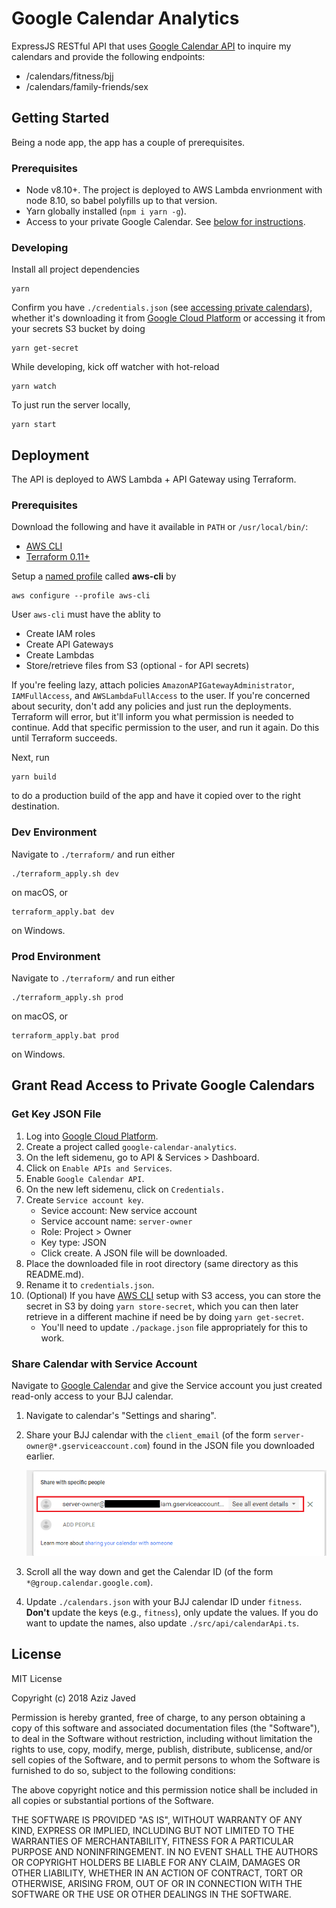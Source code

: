 # Google Calendar Analytics
ExpressJS RESTful API that uses [Google Calendar API](https://developers.google.com/calendar/) to inquire my calendars and provide the following endpoints:

* /calendars/fitness/bjj
* /calendars/family-friends/sex

## Getting Started
Being a node app, the app has a couple of prerequisites.

### Prerequisites
* Node v8.10+. The project is deployed to AWS Lambda envrionment with node 8.10, so babel polyfills up to that version. 
* Yarn globally installed (`npm i yarn -g`).
* Access to your private Google Calendar. See [below for instructions](#grant-read-access-to-private-google-calendars).

### Developing
Install all project dependencies
```
yarn
```
Confirm you have `./credentials.json` (see [accessing private calendars](#grant-read-access-to-private-google-calendars)), whether it's downloading it from [Google Cloud Platform](https://console.cloud.google.com) or accessing it from your secrets S3 bucket by doing 
```
yarn get-secret
```

While developing, kick off watcher with hot-reload
```
yarn watch
```

To just run the server locally, 
```
yarn start
```
## Deployment
The API is deployed to AWS Lambda + API Gateway using Terraform.

### Prerequisites
Download the following and have it available in `PATH` or `/usr/local/bin/`:
* [AWS CLI](https://docs.aws.amazon.com/cli/latest/userguide/installing.html)
* [Terraform 0.11+](https://www.terraform.io/)

Setup a [named profile](https://docs.aws.amazon.com/cli/latest/userguide/cli-multiple-profiles.html) called **aws-cli** by
```
aws configure --profile aws-cli
```
User `aws-cli` must have the ablity to
* Create IAM roles
* Create API Gateways
* Create Lambdas
* Store/retrieve files from S3 (optional - for API secrets)

If you're feeling lazy, attach policies `AmazonAPIGatewayAdministrator`, `IAMFullAccess`, and `AWSLambdaFullAccess` to the user. If you're concerned about security, don't add any policies and just run the deployments. Terraform will error, but it'll inform you what permission is needed to continue. Add that specific permission to the user, and run it again. Do this until Terraform succeeds.

Next, run
```
yarn build
```
to do a production build of the app and have it copied over to the right destination.

### Dev Environment
Navigate to `./terraform/` and run either
```
./terraform_apply.sh dev
```
on macOS, or
```
terraform_apply.bat dev
```
on Windows.

### Prod Environment
Navigate to `./terraform/` and run either
```
./terraform_apply.sh prod
```
on macOS, or
```
terraform_apply.bat prod
```
on Windows.

## Grant Read Access to Private Google Calendars
### Get Key JSON File
1. Log into [Google Cloud Platform](https://console.cloud.google.com).
2. Create a project called `google-calendar-analytics`.
3. On the left sidemenu, go to API & Services > Dashboard.
4. Click on `Enable APIs and Services`.
5. Enable `Google Calendar API`.
6. On the new left sidemenu, click on `Credentials.`
7. Create `Service account key`.
    - Sevice account: New service account
    - Service account name: `server-owner`
    - Role: Project > Owner
    - Key type: JSON
    - Click create. A JSON file will be downloaded.
8. Place the downloaded file in root directory (same directory as this README.md).
9. Rename it to `credentials.json`.
10. (Optional) If you have [AWS CLI](https://docs.aws.amazon.com/cli/latest/userguide/installing.html) setup with S3 access, you can store the secret in S3 by doing `yarn store-secret`, which you can then later retrieve in a different machine if need be by doing `yarn get-secret`.
    - You'll need to update `./package.json` file appropriately for this to work.

### Share Calendar with Service Account
Navigate to [Google Calendar](https://calendar.google.com) and give the Service account you just created read-only access to your BJJ calendar.
1. Navigate to calendar's "Settings and sharing".
2. Share your BJJ calendar with the `client_email` (of the form `server-owner@*.gserviceaccount.com`) found in the JSON file you downloaded earlier.

    ![Example of calendar share](./docs/calendar-share.png)

3. Scroll all the way down and get the Calendar ID (of the form `*@group.calendar.google.com`).
4. Update `./calendars.json` with your BJJ calendar ID under `fitness`. **Don't** update the keys (e.g., `fitness`), only update the values. If you do want to update the names, also update `./src/api/calendarApi.ts`. 

## License
MIT License

Copyright (c) 2018 Aziz Javed

Permission is hereby granted, free of charge, to any person obtaining a copy
of this software and associated documentation files (the "Software"), to deal
in the Software without restriction, including without limitation the rights
to use, copy, modify, merge, publish, distribute, sublicense, and/or sell
copies of the Software, and to permit persons to whom the Software is
furnished to do so, subject to the following conditions:

The above copyright notice and this permission notice shall be included in all
copies or substantial portions of the Software.

THE SOFTWARE IS PROVIDED "AS IS", WITHOUT WARRANTY OF ANY KIND, EXPRESS OR
IMPLIED, INCLUDING BUT NOT LIMITED TO THE WARRANTIES OF MERCHANTABILITY,
FITNESS FOR A PARTICULAR PURPOSE AND NONINFRINGEMENT. IN NO EVENT SHALL THE
AUTHORS OR COPYRIGHT HOLDERS BE LIABLE FOR ANY CLAIM, DAMAGES OR OTHER
LIABILITY, WHETHER IN AN ACTION OF CONTRACT, TORT OR OTHERWISE, ARISING FROM,
OUT OF OR IN CONNECTION WITH THE SOFTWARE OR THE USE OR OTHER DEALINGS IN THE
SOFTWARE.
